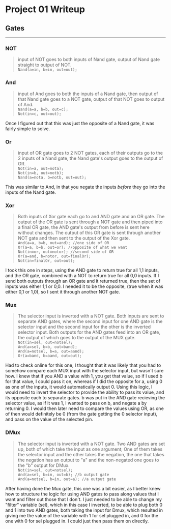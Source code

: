# Project 01 Writeup

## Gates
---
### NOT
>input of NOT goes to both inputs of Nand gate, output of Nand gate straight to output of NOT.\
`Nand(a=in, b=in, out=out);`

### And
>input of And goes to both the inputs of a Nand gate, then output of that Nand gate goes to a NOT gate, output of that NOT goes to output of And.\
`Nand(a=a, b=b, out=c);`\
`Not(in=c, out=out);`

Once I figured out that this was just the opposite of a Nand gate, it was fairly simple to solve.

### Or
>input of OR gate goes to 2 NOT gates, each of their outputs go to the 2 inputs of a Nand gate, the Nand gate's output goes to the output of OR.\
`Not(in=a, out=nota);`\
`Not(in=b, out=notb);`\
`Nand(a=nota, b=notb, out=out);`

This was similar to And, in that you negate the inputs *before* they go into the inputs of the Nand gate.

### Xor
>Both inputs of Xor gate each go to and AND gate and an OR gate. The output of the OR gate is sent through a NOT gate and then piped into a final OR gate, the AND gate's output from before is sent here without changes. The output of this OR gate is sent through another NOT gate and then sent to the output of the Xor gate.\
`And(a=a, b=b, out=and); //one side of OR`\
`Or(a=a, b=b, out=or); //opposite of what we want`\
`Not(in=or, out=notor); //second side of OR`\
`Or(a=and, b=notor, out=finalOr);`\
`Not(in=finalOr, out=out);`

I took this one in steps, using the AND gate to return true for all 1,1 inputs, and the OR gate, combined with a NOT to return true for all 0,0 inputs. If I send both outputs through an OR gate and it returned true, then the set of inputs was either 1,1 or 0,0. I needed it to be the opposite, (true when it was either 0,1 or 1,0), so I sent it through another NOT gate.

### Mux
>The selector input is inverted with a NOT gate. Both inputs are sent to separate AND gates, where the second input for one AND gate is the selector input and the second input for the other is the inverted selector input. Both outputs for the AND gates feed into an OR gate, the output of which goes to the output of the MUX gate.\
`Not(in=sel, out=notsel);`\
`And(a=sel, b=b, out=band);`\
`And(a=notsel, b=a, out=aand);`\
`Or(a=band, b=aand, out=out);`

Had to check online for this one, I thought that it was likely that you had to somehow compare each MUX input with the selector input, but wasn't sure how. I knew that if you AND a value with 1, you get that value, so if I used b for that value, I could pass it on, whereas if I did the opposite for a, using 0 as one of the inputs, it would automatically output 0. Using this logic, I would need to invert the selector to provide the ability to pass its value, and its opposite each to separate gates. b was put in the AND gate recieving the selector value, as if it was 1, I wanted to pass on b, and negate a by returning 0. I would then later need to compare the values using OR, as one of then would definitely be 0 (from the gate getting the 0 selector input), and pass on the value of the selected pin.

### DMux
>The selector input is inverted with a NOT gate. Two AND gates are set up, both of which take the input as one argument; One of them takes the selector input and the other takes the negation, the one that takes the negation has an output to "a" and the non-negated one goes to the "b" output for DMux.\
`Not(in=sel, out=notsel);`\
`And(a=sel, b=in, out=b); //b output gate`\
`And(a=notsel, b=in, out=a); //a output gate`

After having done the Mux gate, this one was a bit easier, as I better knew how to structure the logic for using AND gates to pass along values that I want and filter out those that I don't. I just needed to be able to change my "filter" variable (sel), which in this case I inverted, to be able to plug both 0 and 1 into two AND gates, both taking the input for Dmux, which resulted in giving me the value of the variable with 1 for sel plugged in, and 0 for the one with 0 for sel plugged in. I could just then pass them on directly.
